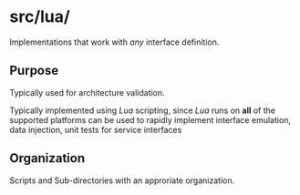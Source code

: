 # src/lua/

Implementations that work with *any* interface definition.

## Purpose

Typically used for architecture validation.

Typically implemented using *Lua* scripting, since *Lua* runs on **all** of 
the supported platforms can be used to rapidly implement interface emulation, 
data injection, unit tests for service interfaces 

## Organization

Scripts and Sub-directories with an approriate organization.
